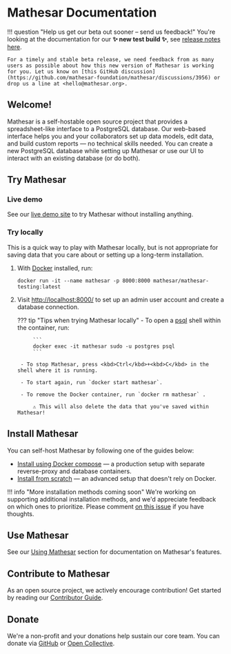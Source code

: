 # Mathesar Documentation

!!! question "Help us get our beta out sooner – send us feedback!"
    You're looking at the documentation for our **✨ new test build ✨**, see [release notes here](releases/0.2.0-testing.1.md).
    
    For a timely and stable beta release, we need feedback from as many users as possible about how this new version of Mathesar is working for you. Let us know on [this GitHub discussion](https://github.com/mathesar-foundation/mathesar/discussions/3956) or drop us a line at <hello@mathesar.org>.

## Welcome!

Mathesar is a self-hostable open source project that provides a spreadsheet-like interface to a PostgreSQL database. Our web-based interface helps you and your collaborators set up data models, edit data, and build custom reports &mdash; no technical skills needed. You can create a new PostgreSQL database while setting up Mathesar or use our UI to interact with an existing database (or do both).

## Try Mathesar

### Live demo

See our [live demo site](https://demo.mathesar.org/) to try Mathesar without installing anything.

### Try locally

This is a quick way to play with Mathesar locally, but is not appropriate for saving data that you care about or setting up a long-term installation.

1. With [Docker](https://docs.docker.com/get-docker/) installed, run:

    ```
    docker run -it --name mathesar -p 8000:8000 mathesar/mathesar-testing:latest
    ```

1. Visit [http://localhost:8000/](http://localhost:8000/) to set up an admin user account and create a database connection.

    ??? tip "Tips when trying Mathesar locally"
        - To open a [psql](https://www.postgresql.org/docs/current/app-psql.html) shell within the container, run:
        
            ```
            docker exec -it mathesar sudo -u postgres psql
            ```

        - To stop Mathesar, press <kbd>Ctrl</kbd>+<kbd>C</kbd> in the shell where it is running.

        - To start again, run `docker start mathesar`.

        - To remove the Docker container, run `docker rm mathesar` .

            ⚠️ This will also delete the data that you've saved within Mathesar!

## Install Mathesar

You can self-host Mathesar by following one of the guides below:

- [Install using Docker compose](installation/docker-compose/index.md) — a production setup with separate reverse-proxy and database containers.
- [Install from scratch](installation/build-from-source/index.md) — an advanced setup that doesn't rely on Docker.

!!! info "More installation methods coming soon"
    We're working on supporting additional installation methods, and we'd appreciate feedback on which ones to prioritize. Please comment [on this issue](https://github.com/mathesar-foundation/mathesar/issues/2509) if you have thoughts.

## Use Mathesar

See our [Using Mathesar](user-guide/index.md) section for documentation on Mathesar's features.

## Contribute to Mathesar

As an open source project, we actively encourage contribution! Get started by reading our [Contributor Guide](https://github.com/mathesar-foundation/mathesar/blob/develop/CONTRIBUTING.md).

## Donate

We're a non-profit and your donations help sustain our core team. You can donate via [GitHub](https://github.com/sponsors/mathesar-foundation) or [Open Collective](https://opencollective.com/mathesar).
